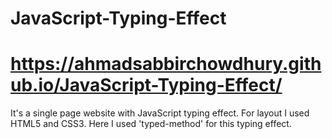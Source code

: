 # JavaScript-Typing-Effect
# https://ahmadsabbirchowdhury.github.io/JavaScript-Typing-Effect/
It's a single page website with JavaScript typing effect. For layout I used HTML5 and CSS3.
Here I used 'typed-method' for this typing effect. 
